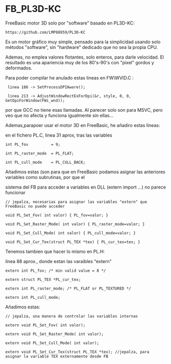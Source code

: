 # FB_PL3D-KC
FreeBasic motor 3D solo por "software" basado en PL3D-KC:

    https://github.com/LMP88959/PL3D-KC

Es un motor gráfico muy simple, pensado para la simplicidad usando solo métodos "software", sin "hardware" dedicado que no sea la propia CPU.

Ademas, no emplea valores flotantes, solo enteros, para darle velocidad. El resultado es una apariencia muy de los 80's-90's con "pixel" gordos y deformados.





Para poder compilar he anulado estas lineas en FW\WVID.C :

     linea 186 -> SetProcessDPIAware();

     linea 213 -> AdjustWindowRectExForDpi(&r, style, 0, 0, GetDpiForWindow(FWi_wnd));

por que GCC no tiene esas llamadas. Al parecer solo son para MSVC, pero veo que no afecta y funciona igualmente sin ellas...



Ademas,parapoer usar el motor 3D en FreeBasic, he añadiro estas lineas:

en el fichero PL.C, linea 31 aprox, tras las variables 

	int PL_fov          = 9;
 
	int PL_raster_mode  = PL_FLAT;
 
	int PL_cull_mode    = PL_CULL_BACK;

 

Añadimos estas (son para que en FreeBasic podamos asignar las anteriores variables como subrutinas, por que el 

sistema del FB para acceder a variables en DLL (extern import ...) no parece funcionar

	// jepalza, necesarias para asignar las variables "extern" que FreeBasic no puede acceder
 
	void PL_Set_Fov( int valor) { PL_fov=valor; }
 
	void PL_Set_Raster_Mode( int valor) { PL_raster_mode=valor; }
 
	void PL_Set_Cull_Mode( int valor) { PL_cull_mode=valor; }
 
	void PL_Set_Cur_Tex(struct PL_TEX *tex) { PL_cur_tex=tex; }

 
	
Tenemos tambien que hacer lo mismo en PL.H:

linea 88 aprox., donde estan las varaibles "extern"

	extern int PL_fov; /* min valid value = 8 */
 
	extern struct PL_TEX *PL_cur_tex;
 
	extern int PL_raster_mode; /* PL_FLAT or PL_TEXTURED */
 
	extern int PL_cull_mode;

 

Añadimos estas:

	// jepalza, una manera de controlar las variables internas
 
	extern void PL_Set_Fov( int valor);
 
	extern void PL_Set_Raster_Mode( int valor);
 
	extern void PL_Set_Cull_Mode( int valor);
 
	extern void PL_Set_Cur_Tex(struct PL_TEX *tex); //jepalza, para asignar la variable TEX externamente desde FB


 
